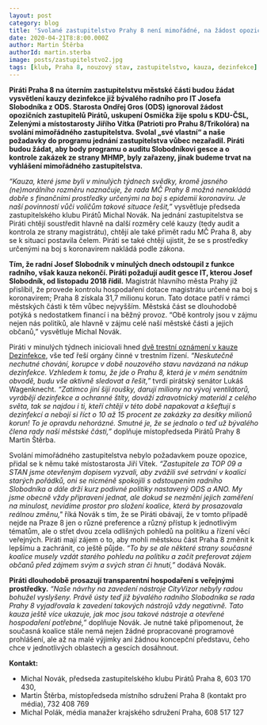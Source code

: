 ```yaml
---
layout: post
category: blog
title: 'Svolané zastupitelstvo Prahy 8 není mimořádné, na žádost opozice a místostarosty nebral starosta Gros zřetel'
date: 2020-04-21T8:8:00.000Z
author: Martin Štěrba
authorId: martin.sterba
image: posts/zastupitelstvo2.jpg
tags: [klub, Praha 8, nouzový stav, zastupitelstvo, kauza, dezinfekce]
---
```


**Piráti Praha 8 na úterním zastupitelstvu městské části budou žádat vysvětlení kauzy dezinfekce již bývalého radního pro IT Josefa Slobodníka z ODS. Starosta Ondřej Gros (ODS) ignoroval žádost opozičních zastupitelů Pirátů, uskupení Osmička žije spolu s KDU-ČSL, Zelenými a místostarosty Jiřího Vítka (Patrioti pro Prahu 8/Trikolóra) na svolání mimořádného zastupitelstva. Svolal „své vlastní“ a naše požadavky do programu jednání zastupitelstva vůbec nezařadil. Piráti budou žádat, aby body programu o auditu Slobodníkovi gesce a o kontrole zakázek ze strany MHMP, byly zařazeny, jinak budeme trvat na vyhlášení mimořádného zastupitelstva.**

*“Kauza, které jsme byli v minulých týdnech svědky, kromě jasného (ne)morálního rozměru naznačuje, že rada MČ Prahy 8 možná nenakládá dobře s finančními prostředky určenými na boj s epidemií koronaviru. Je naší povinností vůči voličům takové situace řešit,”* vysvětluje předseda zastupitelského klubu Pirátů Michal Novák. Na jednání zastupitelstva se Piráti chtějí soustředit hlavně na další rozměry celé kauzy (tedy audit a kontrola ze strany magistrátu), chtějí ale také přimět radu MČ Praha 8, aby se k situaci postavila čelem. Piráti se také chtějí ujistit, že se s prostředky určenými na boj s koronavirem nakládá podle zákona. 

**Tím, že radní Josef Slobodník v minulých dnech odstoupil z funkce radního, však kauza nekončí. Piráti požadují audit gesce IT, kterou Josef Slobodník, od listopadu 2018 řídil.** Magistrát hlavního města Prahy již přislíbil, že provede kontrolu hospodaření dotace magistrátu určené na boj s koronavirem; Praha 8 získala 31,7 milionu korun. Tato dotace patří v rámci městských části k těm vůbec nejvyšším. Městská část se dlouhodobě potýká s nedostatkem financí i na běžný provoz. “Obě kontroly jsou v zájmu nejen nás politiků, ale hlavně v zájmu celé naší městské části a jejich občanů,” vysvětluje Michal Novák. 

Piráti v minulých týdnech iniciovali hned [dvě trestní oznámení v kauze Dezinfekce](https://praha8.pirati.cz/aktuality/podavame-trestni-oznameni.html), vše teď řeší orgány činné v trestním řízení. *“Neskutečně nechutné chování, korupce v době nouzového stavu navázaná na nákup dezinfekce. Vzhledem k tomu, že jde o Prahu 8, která je v mém senátním obvodě, budu vše aktivně sledovat a řešit,”* tvrdí pirátský senátor Lukáš Wagenknecht. *“Zatímco jiní šijí roušky, darují miliony na vývoj ventilátorů, vyrábějí dezinfekce a ochranné štíty, dováží zdravotnický materiál z celého světa, tak se najdou i ti, kteří chtějí v této době napakovat a kšeftují s dezinfekcí a nebojí si říct o 10 až 15 procent ze zakázky za desítky milionů korun! To je opravdu nehorázné. Smutné je, že se jednalo o teď už bývalého člena rady naší městské části,”* doplňuje místopředseda Pirátů Prahy 8 Martin Štěrba.

Svolání mimořádného zastupitelstva nebylo požadavkem pouze opozice, přidal se k němu také místostarosta Jiří Vítek. *“Zastupitele za TOP 09 a STAN jsme otevřeným dopisem vyzvali, aby zvážili své setrvání v koalici starých pořádků, oni se nicméně spokojili s odstoupením radního Slobodníka a dále drží kurz podivné politiky nastavený ODS a ANO. My jsme obecně vždy připraveni jednat, ale dokud se nezmění jejich zaměření na minulost, nevidíme prostor pro složení koalice, která by prosazovala reálnou změnu,"* říká Novák s tím, že se Piráti obávají, že v tomto případě nejde na Praze 8 jen o různé preference a různý přístup k jednotlivým tématům, ale o střet dvou zcela odlišných pohledů na politiku a řízení věcí veřejných. Piráti mají zájem o to, aby mohli městskou část Praha 8 změnit k lepšímu a zachránit, co ještě půjde. *“To by se ale některé strany současné koalice musely vzdát starého pohledu na politiku a začít preferovat zájem občanů před zájmem svým a svých stran či hnutí,”* dodává Novák. 

**Piráti dlouhodobě prosazují transparentní hospodaření s veřejnými prostředky.** *“Naše návrhy na zavedení nástroje CityVizor nebyly radou bohužel vyslyšeny. Právě ústy teď již bývalého radního Slobodníka se rada Prahy 8 vyjadřovala k zavedení takových nástrojů vždy negativně. Tato kauza ještě více ukazuje, jak moc jsou takové nástroje a otevřené hospodaření potřebné,”* doplňuje Novák. Je nutné také připomenout, že současná koalice stále nemá nejen žádné propracované programové prohlášení, ale až na malé výjimky ani žádnou koncepční představu, čeho chce v jednotlivých oblastech a gescích dosáhnout. 

**Kontakt:**
- Michal Novák, předseda zastupitelského klubu Pirátů Praha 8, 603 170 430,
- Martin Štěrba, místopředseda místního sdružení Praha 8 (kontakt pro média), 732 408 769
- Michal Polák, média manažer krajského sdružení Praha, 608 517 127
